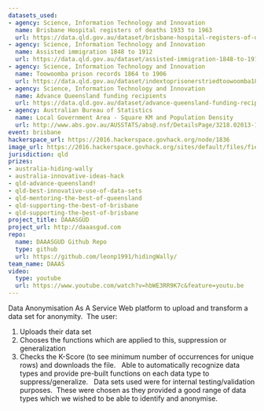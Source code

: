 ```yaml
---
datasets_used:
- agency: Science, Information Technology and Innovation
  name: Brisbane Hospital registers of deaths 1933 to 1963
  url: https://data.qld.gov.au/dataset/brisbane-hospital-registers-of-deaths-1933-to-1963
- agency: Science, Information Technology and Innovation
  name: Assisted immigration 1848 to 1912
  url: https://data.qld.gov.au/dataset/assisted-immigration-1848-to-1912
- agency: Science, Information Technology and Innovation
  name: Toowoomba prison records 1864 to 1906
  url: https://data.qld.gov.au/dataset/indextoprisonerstriedtoowoomba1864-1903-csv
- agency: Science, Information Technology and Innovation
  name: Advance Queensland funding recipients
  url: https://data.qld.gov.au/dataset/advance-queensland-funding-recipients/resource/0f97b985-f5c7-49d2-8b0a-bc5dfbe070b9
- agency: Australian Bureau of Statistics
  name: Local Government Area - Square KM and Population Density
  url: http://www.abs.gov.au/AUSSTATS/abs@.nsf/DetailsPage/3218.02013-14?OpenDocument
event: brisbane
hackerspace_url: https://2016.hackerspace.govhack.org/node/1836
image_url: https://2016.hackerspace.govhack.org/sites/default/files/field/image/binary2.jpg
jurisdiction: qld
prizes:
- australia-hiding-wally
- australia-innovative-ideas-hack
- qld-advance-queensland!
- qld-best-innovative-use-of-data-sets
- qld-mentoring-the-best-of-queensland
- qld-supporting-the-best-of-brisbane
- qld-supporting-the-best-of-brisbane
project_title: DAAASGÜD
project_url: http://daaasgud.com
repo:
  name: DAAASGUD Github Repo
  type: github
  url: https://github.com/leonp1991/hidingWally/
team_name: DAAAS
video:
  type: youtube
  url: https://www.youtube.com/watch?v=hbWE3RR9K7c&feature=youtu.be
---
```


Data Anonymisation As A S​​​​​​​ervice
Web platform to upload and transform a data set for anonymity.  The user:
1) Uploads their data set
2) Chooses the functions which are applied to this, suppression or generalization
3) Checks the K-Score (to see minimum number of occurrences for unique rows) and downloads the file.  
Able to automatically recognize data types and provide pre-built functions on each data type to suppress/generalize.  
Data sets used were for internal testing/validation purposes.  These were chosen as they provided a good range of data types which we wished to be able to identify and anonymise.